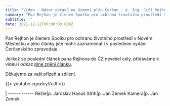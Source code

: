 ```yaml
---
title: "Video - Názor občanů na územní plán Čerčan - p. Ing. Jiří Rejhon CSc."
summary: "Pan Rejhon je členem Spolku pro ochranu životního prostředí v Novém Městečku a jeho články jste mohli zaznamenat i v posledních vydání Čerčanského zpravodaje. "
subtitle: ''
date: 2021-12-12T00:00:00.000Z
---
```


Pan Rejhon je členem Spolku pro ochranu životního prostředí v Novém Městečku a jeho články jste mohli zaznamenat i v posledním vydání Čerčanského zpravodaje.

Jelikož se poslední článek pana Rejhona do ČZ nevešel celý, přidáváme k videu i odkaz [plné znění článku](/aktuality/rejnoh-clanek/).

Děkujeme za vaši přízeň a sdílení.

{{< youtube cgoxlcyVuJI >}}

| 
------|------
Režie|p. Jaroslav Hanuš
Střih|p. Jan Zemek
Kamera|p. Jan Zemek

